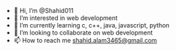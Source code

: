 - 👋 Hi, I’m @Shahid011
- 👀 I’m interested in web development
- 🌱 I’m currently learning c, c++, java, javascript, python
- 💞️ I’m looking to collaborate on web development
- 📫 How to reach me shahid.alam3465@gmail.com

<!---
Shahid011/Shahid011 is a ✨ special ✨ repository because its `README.md` (this file) appears on your GitHub profile.
You can click the Preview link to take a look at your changes.
--->
